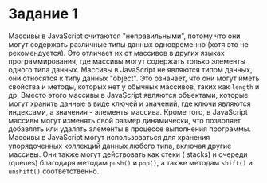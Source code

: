 # Задание 1
Массивы в JavaScript считаются "неправильными", потому что они могут содержать различные типы данных одновременно (хотя
это не рекомендуется). Это отличает их от массивов в других языках программирования, где массивы могут содержать только
элементы одного типа данных. Массивы в JavaScript не являются типом данных, они относятся к типу данных "object". Это
означает, что они могут иметь свойства и методы, которых нет у обычных массивов, таких как `length` и др. Вместо этого
массивы в JavaScript являются объектами, которые могут хранить данные в виде ключей и значений, где ключи являются
индексами, а значения - элементы массива. Кроме того, в JavaScript массивы могут изменять свой размер динамически, что
позволяет добавлять или удалять элементы в процессе выполнения программы. Массивы в JavaScript могут использоваться для
хранения упорядоченных коллекций данных любого типа, включая другие массивы. Они также могут действовать как стеки (
stacks) и очереди (queues) благодаря методам `push()` и `pop()`, а также методам `shift()`
и `unshift()` соответственно.
